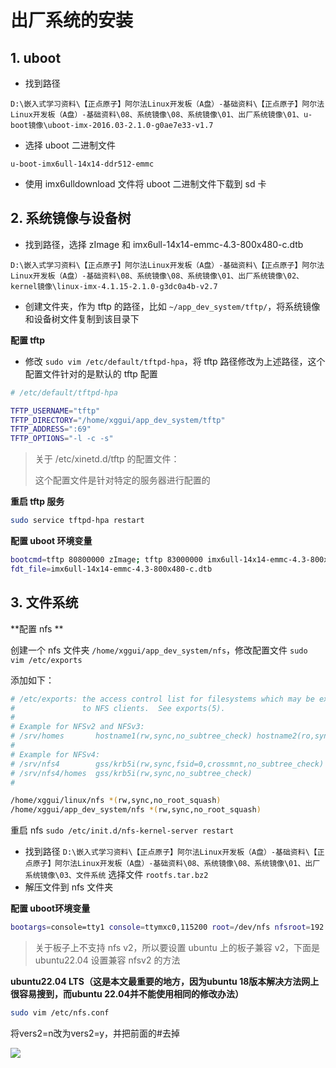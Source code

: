 # 出厂系统的安装

## 1. uboot

* 找到路径

`D:\嵌入式学习资料\【正点原子】阿尔法Linux开发板（A盘）-基础资料\【正点原子】阿尔法Linux开发板（A盘）-基础资料\08、系统镜像\08、系统镜像\01、出厂系统镜像\01、u-boot镜像\uboot-imx-2016.03-2.1.0-g0ae7e33-v1.7`

* 选择 uboot 二进制文件

`u-boot-imx6ull-14x14-ddr512-emmc`

* 使用 imx6ulldownload 文件将 uboot 二进制文件下载到 sd 卡

## 2. 系统镜像与设备树

* 找到路径，选择 zImage 和 imx6ull-14x14-emmc-4.3-800x480-c.dtb

`D:\嵌入式学习资料\【正点原子】阿尔法Linux开发板（A盘）-基础资料\【正点原子】阿尔法Linux开发板（A盘）-基础资料\08、系统镜像\08、系统镜像\01、出厂系统镜像\02、kernel镜像\linux-imx-4.1.15-2.1.0-g3dc0a4b-v2.7`

* 创建文件夹，作为 tftp 的路径，比如 `~/app_dev_system/tftp/`，将系统镜像和设备树文件复制到该目录下

**配置 tftp**

* 修改 `sudo vim /etc/default/tftpd-hpa`，将 tftp 路径修改为上述路径，这个配置文件针对的是默认的 tftp 配置

```sh
# /etc/default/tftpd-hpa

TFTP_USERNAME="tftp"
TFTP_DIRECTORY="/home/xggui/app_dev_system/tftp"
TFTP_ADDRESS=":69"
TFTP_OPTIONS="-l -c -s"
```

> 关于 /etc/xinetd.d/tftp 的配置文件：
>
> 这个配置文件是针对特定的服务器进行配置的

**重启 tftp 服务**

```sh
sudo service tftpd-hpa restart
```

**配置 uboot 环境变量**

```sh
bootcmd=tftp 80800000 zImage; tftp 83000000 imx6ull-14x14-emmc-4.3-800x480-c.dtb; bootz 80800000 - 83000000
fdt_file=imx6ull-14x14-emmc-4.3-800x480-c.dtb
```

## 3. 文件系统

**配置 nfs **

创建一个 nfs 文件夹 `/home/xggui/app_dev_system/nfs`，修改配置文件 `sudo vim /etc/exports`

添加如下：

```sh
# /etc/exports: the access control list for filesystems which may be exported
#               to NFS clients.  See exports(5).
#
# Example for NFSv2 and NFSv3:
# /srv/homes       hostname1(rw,sync,no_subtree_check) hostname2(ro,sync,no_subtree_check)
#
# Example for NFSv4:
# /srv/nfs4        gss/krb5i(rw,sync,fsid=0,crossmnt,no_subtree_check)
# /srv/nfs4/homes  gss/krb5i(rw,sync,no_subtree_check)
#

/home/xggui/linux/nfs *(rw,sync,no_root_squash)
/home/xggui/app_dev_system/nfs *(rw,sync,no_root_squash)
```

重启 nfs `sudo /etc/init.d/nfs-kernel-server restart `

* 找到路径 `D:\嵌入式学习资料\【正点原子】阿尔法Linux开发板（A盘）-基础资料\【正点原子】阿尔法Linux开发板（A盘）-基础资料\08、系统镜像\08、系统镜像\01、出厂系统镜像\03、文件系统` 选择文件 `rootfs.tar.bz2`
* 解压文件到 nfs 文件夹

**配置 uboot环境变量**

```sh
bootargs=console=tty1 console=ttymxc0,115200 root=/dev/nfs nfsroot=192.168.1.7:/home/xggui/app_dev_system/nfs/rootfs,proto=tcp rw ip=192.168.1.22:192.168.1.7:192.168.1.1:255.255.255.0::eth0:off
```

> 关于板子上不支持 nfs v2，所以要设置 ubuntu 上的板子兼容 v2，下面是 ubuntu22.04 设置兼容 nfsv2 的方法

**ubuntu22.04 LTS（这是本文最重要的地方，因为ubuntu 18版本解决方法网上很容易搜到，而ubuntu 22.04并不能使用相同的修改办法）**

```sh
sudo vim /etc/nfs.conf
```

将vers2=n改为vers2=y，并把前面的#去掉

![](https://img-blog.csdnimg.cn/ca8b00c2815a464886bb31e6aa91a976.png)

